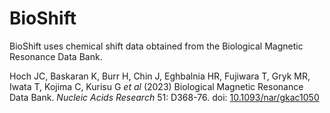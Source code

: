 # BioShift

BioShift uses chemical shift data obtained from the Biological Magnetic Resonance Data Bank.

Hoch JC, Baskaran K, Burr H, Chin J, Eghbalnia HR, Fujiwara T, Gryk MR, Iwata T, Kojima C, Kurisu G *et al* (2023) Biological Magnetic Resonance Data Bank. *Nucleic Acids Research* 51: D368-76. doi: [10.1093/nar/gkac1050](https://doi.org/10.1093/nar/gkac1050)
